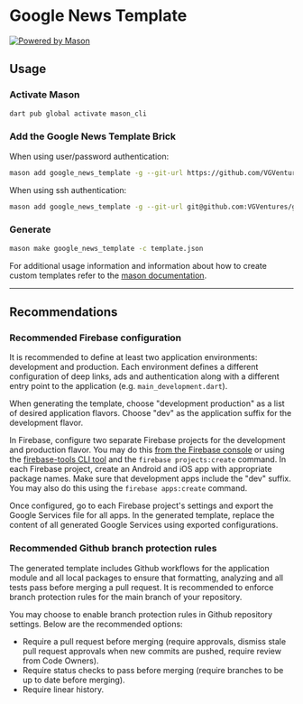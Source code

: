 # Google News Template

[![Powered by Mason](https://img.shields.io/endpoint?url=https%3A%2F%2Ftinyurl.com%2Fmason-badge)](https://github.com/felangel/mason)

## Usage

### Activate Mason

```sh
dart pub global activate mason_cli
```

### Add the Google News Template Brick

When using user/password authentication:

```sh
mason add google_news_template -g --git-url https://github.com/VGVentures/google_news_template --git-path google_news_template
```

When using ssh authentication:

```sh
mason add google_news_template -g --git-url git@github.com:VGVentures/google_news_template.git --git-path google_news_template
```

### Generate

```sh
mason make google_news_template -c template.json
```

For additional usage information and information about how to create custom templates refer to the [mason documentation](https://github.com/felangel/mason).

---

## Recommendations

### Recommended Firebase configuration

It is recommended to define at least two application environments: development and production. Each environment defines a different configuration of deep links, ads and authentication along with a different entry point to the application (e.g. `main_development.dart`).

When generating the template, choose "development production" as a list of desired application flavors. Choose "dev" as the application suffix for the development flavor.

In Firebase, configure two separate Firebase projects for the development and production flavor. You may do this [from the Firebase console](https://console.firebase.google.com/u/0/) or using the [firebase-tools CLI tool](https://github.com/firebase/firebase-tools) and the `firebase projects:create` command. In each Firebase project, create an Android and iOS app with appropriate package names. Make sure that development apps include the "dev" suffix. You may also do this using the `firebase apps:create` command.

Once configured, go to each Firebase project's settings and export the Google Services file for all apps. In the generated template, replace the content of all generated Google Services using exported configurations.

### Recommended Github branch protection rules

The generated template includes Github workflows for the application module and all local packages to ensure that formatting, analyzing and all tests pass before merging a pull request. It is recommended to enforce branch protection rules for the main branch of your repository. 

You may choose to enable branch protection rules in Github repository settings. Below are the recommended options:
- Require a pull request before merging (require approvals, dismiss stale pull request approvals when new commits are pushed, require review from Code Owners).
- Require status checks to pass before merging (require branches to be up to date before merging).
- Require linear history.

[1]: https://github.com/felangel/mason